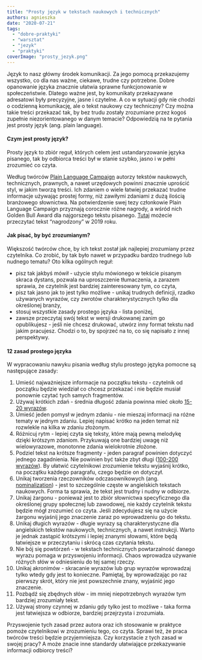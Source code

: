 ```yaml
---
title: "Prosty język w tekstach naukowych i technicznych"
authors: agnieszka
date: "2020-07-21"
tags:
  - "dobre-praktyki"
  - "warsztat"
  - "jezyk"
  - "praktyki"
coverImage: "prosty_jezyk.png"
---
```


Język to nasz główny środek komunikacji. Za jego pomocą przekazujemy wszystko,
co dla nas ważne, ciekawe, trudne czy potrzebne. Dobre opanowanie języka
znacznie ułatwia sprawne funkcjonowanie w społeczeństwie. Dlatego ważne jest, by
komunikaty przekazywane adresatowi były precyzyjne, jasne i czytelne. A co w
sytuacji gdy nie chodzi o codzienną komunikację, ale o tekst naukowy czy
techniczny? Czy można takie treści przekazać tak, by bez trudu zostały
zrozumiane przez kogoś zupełnie niezorientowanego w danym temacie? Odpowiedzią
na te pytania jest prosty język (ang. plain language).

<!--truncate-->

#### Czym jest prosty język?

Prosty język to zbiór reguł, których celem jest ustandaryzowanie języka
pisanego, tak by odbiorca treści był w stanie szybko, jasno i w pełni zrozumieć
co czyta.

Według twórców [Plain Language Campaign](http://www.plainenglish.co.uk/) autorzy
tekstów naukowych, technicznych, prawnych, a nawet urzędowych powinni znacznie
uprościć styl, w jakim tworzą treści. Ich zdaniem o wiele łatwiej przekazać
trudne informacje używając prostej formy, niż zawiłymi zdaniami z dużą ilością
branżowego słownictwa. Na potwierdzenie swej tezy członkowie Plain Language
Campaign przyznają corocznie różne nagrody, a wśród nich Golden Bull Award dla
najgorszego tekstu pisanego.
[Tutaj](http://www.plainenglish.co.uk/campaigning/awards/2019-awards/golden-bull-award-winners.html)
możecie przeczytać tekst “nagrodzony” w 2019 roku.

#### Jak pisać, by być zrozumianym?

Większość twórców chce, by ich tekst został jak najlepiej zrozumiany przez
czytelnika. Co zrobić, by tak było nawet w przypadku bardzo trudnego lub nudnego
tematu? Oto kilka ogólnych reguł:

- pisz tak jakbyś mówił - użycie stylu mówionego w tekście pisanym skraca
  dystans, pozwala na uproszczenie tłumaczenia, a zarazem sprawia, że czytelnik
  jest bardziej zainteresowany tym, co czyta,
- pisz tak jasno jak to jest tylko możliwe - unikaj trudnych definicji, rzadko
  używanych wyrazów, czy zwrotów charakterystycznych tylko dla określonej
  branży,
- stosuj wszystkie zasady prostego języka - lista poniżej,
- zawsze przeczytaj swój tekst w wersji drukowanej zanim go opublikujesz - jeśli
  nie chcesz drukować, utwórz inny format tekstu nad jakim pracujesz. Chodzi o
  to, by spojrzeć na to, co się napisało z innej perspektywy.

#### 12 zasad prostego języka

W wypracowaniu nawyku pisania według stylu prostego języka pomocne są
następujące zasady:

1. Umieść najważniejsze informacje na początku tekstu - czytelnik od początku
   będzie wiedział co chcesz przekazać i nie będzie musiał ponownie czytać tych
   samych fragmentów.
2. Używaj krótkich zdań - średnia długość zdania powinna mieć około
   [15-20 wyrazów](https://medium.com/@theacropolitan/sentence-length-has-declined-75-in-the-past-500-years-2e40f80f589f#:~:text=On%20average%2C%20sentences%20today%20range,per%20sentence%20in%20some%20years.).
3. Umieść jeden pomysł w jednym zdaniu - nie mieszaj informacji na różne tematy
   w jednym zdaniu. Lepiej napisać krótko na jeden temat niż rozwlekle na kilka
   w zdaniu złożonym.
4. Różnicuj rytm - lepiej czyta się teksty, które mają pewną melodykę dzięki
   krótszym zdaniom. Przykuwają one bardziej uwagę niż wielowyrazowe, monotonne
   zdania wielokrotnie złożone.
5. Podziel tekst na krótsze fragmenty - jeden paragraf powinien dotyczyć jednego
   zagadnienia. Nie powinien być także zbyt długi
   ([100-200 wyrazów](https://www.grammarly.com/blog/how-long-is-a-paragraph/)).
   By ułatwić czytelnikowi zrozumienie tekstu wyjaśnij krótko, na początku
   każdego paragrafu, czego będzie on dotyczył.
6. Unikaj tworzenia rzeczowników odczasownikowych (ang.
   [nominalization](https://en.wikipedia.org/wiki/Nominalization#:~:text=In%20linguistics%2C%20nominalization%20or%20nominalisation,with%20or%20without%20morphological%20transformation.)) -
   jest to szczególnie częste w angielskich tekstach naukowych. Forma ta
   sprawia, że tekst jest trudny i nudny w odbiorze.
7. Unikaj żargonu - ponieważ jest to zbiór słownictwa specyficznego dla
   określonej grupy społecznej lub zawodowej, nie każdy czytelnik tekstu będzie
   mógł zrozumieć co czyta. Jeśli zdecydujesz się na użycie żargonu wyjaśnij
   jego znaczenie zaraz po wprowadzeniu go do tekstu.
8. Unikaj długich wyrazów - długie wyrazy są charakterystyczne dla angielskich
   tekstów naukowych, technicznych, a nawet instrukcji. Warto je jednak zastąpić
   krótszymi i lepiej znanymi słowami, które będą łatwiejsze w przeczytaniu i
   skrócą czas czytania tekstu.
9. Nie bój się powtórzeń - w tekstach technicznych powtarzalność danego wyrazu
   pomaga w przyswojeniu informacji. Chaos wprowadza używanie różnych słów w
   odniesieniu do tej samej rzeczy.
10. Unikaj akronimów - skracanie wyrazów lub grup wyrazów wprowadzaj tylko wtedy
    gdy jest to konieczne. Pamiętaj, by wprowadzając po raz pierwszy skrót,
    który nie jest powszechnie znany, wyjaśnić jego znaczenie.
11. Pozbądź się zbędnych słów - im mniej niepotrzebnych wyrazów tym bardziej
    zrozumiały tekst.
12. Używaj strony czynnej w zdaniu gdy tylko jest to możliwe - taka forma jest
    łatwiejsza w odbiorze, bardziej przejrzysta i zrozumiała.

Przyswojenie tych zasad przez autora oraz ich stosowanie w praktyce pomoże
czytelnikowi w zrozumieniu tego, co czyta. Sprawi też, że praca twórców treści
będzie przyjemniejsza. Czy korzystacie z tych zasad w swojej pracy? A może
znacie inne standardy ułatwiające przekazywanie informacji odbiorcy treści?
